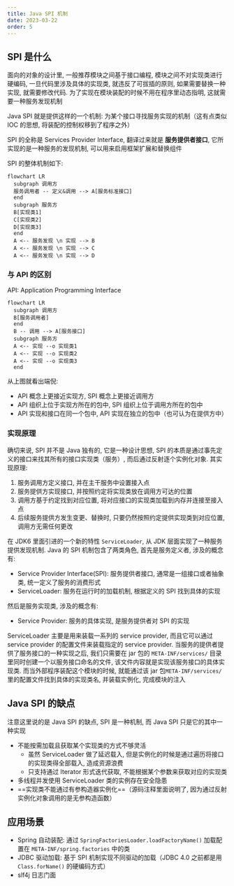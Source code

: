 ```yaml
---
title: Java SPI 机制
date: 2023-03-22
order: 5
---
```


## SPI 是什么

面向的对象的设计里, 一般推荐模块之间基于接口编程, 模块之间不对实现类进行硬编码, 一旦代码里涉及具体的实现类, 就违反了可拔插的原则, 如果需要替换一种实现, 就需要修改代码. 为了实现在模块装配的时候不用在程序里动态指明, 这就需要一种服务发现机制

Java SPI 就是提供这样的一个机制: 为某个接口寻找服务实现的机制（这有点类似 IOC 的思想, 将装配的控制权移到了程序之外）

SPI 的全称是 Services Provider Interface, 翻译过来就是 **服务提供者接口**, 它所实现的是一种服务的发现机制, 可以用来启用框架扩展和替换组件

SPI 的整体机制如下:

```mermaid
flowchart LR
  subgraph 调用方
  服务调用者 -- 定义&调用 --> A[服务标准接口]
  end
  subgraph 服务方
  B[实现类1]
  C[实现类2]
  D[实现类3]
  end
  A <-- 服务发现 \n 实现 --> B
  A <-- 服务发现 \n 实现 --> C
  A <-- 服务发现 \n 实现 --> D
```

### 与 API 的区别

API: Application Programming Interface

```mermaid
flowchart LR
  subgraph 调用方
  B[服务调用者]
  end
  B -- 调用 --> A[服务接口]
  subgraph 服务方
  A <-- 实现 --o 实现类1
  A <-- 实现 --o 实现类2
  A <-- 实现 --o 实现类3
  end
```

从上图就看出端倪:

- API 概念上更接近实现方, SPI 概念上更接近调用方
- API 组织上位于实现方所在的包中, SPI 组织上位于调用方所在的包中
- API 实现和接口在同一个包中, API 实现在独立的包中（也可认为在提供方中）

### 实现原理

确切来说, SPI 并不是 Java 独有的, 它是一种设计思想, SPI 的本质是通过事先定义的接口来找其所有的接口实现类（服务）, 而后通过反射逐个实例化对象. 其实现原理:

1. 服务调用方定义接口, 并在主干服务中设置接入点
2. 服务提供方实现接口, 并按照约定将实现类放在调用方可达的位置
3. 调用方基于约定找到对应位置, 将对应接口的实现类加载到内存并连接至接入点
4. 后续服务提供方发生变更、替换时, 只要仍然按照约定提供实现类到对应位置, 调用方无需任何更改

在 JDK6 里面引进的一个新的特性 `ServiceLoader`, 从 JDK 层面实现了一种服务提供发现机制. Java 的 SPI 机制包含了两类角色, 首先是服务定义者, 涉及的概念有:

- Service Provider Interface(SPI): 服务提供者接口, 通常是一组接口或者抽象类, 统一定义了服务的消费形式
- ServiceLoader: 服务在运行时的加载机制, 根据定义的 SPI 找到具体的实现

然后是服务实现类, 涉及的概念有:

- Service Provider: 服务的具体实现, 是服务提供者对 SPI 的实现

ServiceLoader 主要是用来装载一系列的 service provider, 而且它可以通过 service provider 的配置文件来装载指定的 service provider. 当服务的提供者提供了服务接口的一种实现之后, 我们只需要在 jar 包的 `META-INF/services/` 目录里同时创建一个以服务接口命名的文件, 该文件内容就是实现该服务接口的具体实现类. 而当外部程序装配这个模块的时候, 就能通过该 jar 包`META-INF/services/` 里的配置文件找到具体的实现类名, 并装载实例化, 完成模块的注入

## Java SPI 的缺点

注意这里说的是 Java SPI 的缺点, SPI 是一种机制, 而 Java SPI 只是它的其中一种实现

- 不能按需加载且获取某个实现类的方式不够灵活
  - 虽然 ServiceLoader 做了延迟载入, 但是实例化的时候是通过遍历将接口的实现类得全部载入, 造成资源浪费
  - 只支持通过 Iterator 形式迭代获取, 不能根据某个参数来获取对应的实现类
- 多线程并发使用 ServiceLoader 类的实例存在安全隐患
- ==实现类不能通过有参构造器实例化==（源码注释里面说明了, 因为通过反射实例化对象调用的是无参构造函数）

## 应用场景

- Spring 自动装配: 通过 `SpringFactoriesLoader.loadFactoryName()` 加载配置在 `META-INF/spring.factories` 中的类
- JDBC 驱动加载: 基于 SPI 机制实现不同驱动的加载（JDBC 4.0 之前都是用 `Class.forName()` 的硬编码方式）
- slf4j 日志门面
